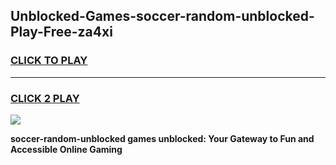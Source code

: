 
## Unblocked-Games-soccer-random-unblocked-Play-Free-za4xi
<h3>
<a href="https://premium76.site?title=soccer-random-unblocked&ref=20M">CLICK TO PLAY</a></h3>
<hr>

<h3>
<a href="https://premium76.site?title=soccer-random-unblocked&ref=20M">CLICK 2 PLAY</a>
  
</h3>

<a href="https://premium76.site?title=soccer-random-unblocked&ref=19M"><img src="https://clearcache.store/games.png"></a>


**soccer-random-unblocked games unblocked: Your Gateway to Fun and Accessible Online Gaming**
